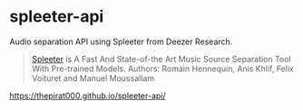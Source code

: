 # spleeter-api
Audio separation API using Spleeter from Deezer Research.

> [Spleeter](https://github.com/deezer/spleeter) is A Fast And State-of-the Art Music Source Separation Tool With Pre-trained Models.
> Authors: Romain Hennequin, Anis Khlif, Felix Voituret and Manuel Moussallam

https://thepirat000.github.io/spleeter-api/
